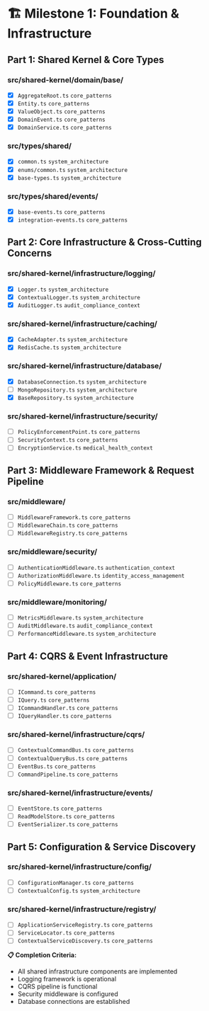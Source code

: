 # 🏗️ Milestone 1: Foundation & Infrastructure

## Part 1: Shared Kernel & Core Types

### src/shared-kernel/domain/base/
- [x] `AggregateRoot.ts` `core_patterns`
- [x] `Entity.ts` `core_patterns`
- [x] `ValueObject.ts` `core_patterns`
- [x] `DomainEvent.ts` `core_patterns`
- [x] `DomainService.ts` `core_patterns`

### src/types/shared/
- [x] `common.ts` `system_architecture`
- [x] `enums/common.ts` `system_architecture`
- [x] `base-types.ts` `system_architecture`

### src/types/shared/events/
- [x] `base-events.ts` `core_patterns`
- [x] `integration-events.ts` `core_patterns`

## Part 2: Core Infrastructure & Cross-Cutting Concerns

### src/shared-kernel/infrastructure/logging/
- [x] `Logger.ts` `system_architecture`
- [x] `ContextualLogger.ts` `system_architecture`
- [x] `AuditLogger.ts` `audit_compliance_context`

### src/shared-kernel/infrastructure/caching/
- [x] `CacheAdapter.ts` `system_architecture`
- [x] `RedisCache.ts` `system_architecture`

### src/shared-kernel/infrastructure/database/
- [x] `DatabaseConnection.ts` `system_architecture`
- [ ] `MongoRepository.ts` `system_architecture`
- [x] `BaseRepository.ts` `system_architecture`

### src/shared-kernel/infrastructure/security/
- [ ] `PolicyEnforcementPoint.ts` `core_patterns`
- [ ] `SecurityContext.ts` `core_patterns`
- [ ] `EncryptionService.ts` `medical_health_context`

## Part 3: Middleware Framework & Request Pipeline

### src/middleware/
- [ ] `MiddlewareFramework.ts` `core_patterns`
- [ ] `MiddlewareChain.ts` `core_patterns`
- [ ] `MiddlewareRegistry.ts` `core_patterns`

### src/middleware/security/
- [ ] `AuthenticationMiddleware.ts` `authentication_context`
- [ ] `AuthorizationMiddleware.ts` `identity_access_management`
- [ ] `PolicyMiddleware.ts` `core_patterns`

### src/middleware/monitoring/
- [ ] `MetricsMiddleware.ts` `system_architecture`
- [ ] `AuditMiddleware.ts` `audit_compliance_context`
- [ ] `PerformanceMiddleware.ts` `system_architecture`

## Part 4: CQRS & Event Infrastructure

### src/shared-kernel/application/
- [ ] `ICommand.ts` `core_patterns`
- [ ] `IQuery.ts` `core_patterns`
- [ ] `ICommandHandler.ts` `core_patterns`
- [ ] `IQueryHandler.ts` `core_patterns`

### src/shared-kernel/infrastructure/cqrs/
- [ ] `ContextualCommandBus.ts` `core_patterns`
- [ ] `ContextualQueryBus.ts` `core_patterns`
- [ ] `EventBus.ts` `core_patterns`
- [ ] `CommandPipeline.ts` `core_patterns`

### src/shared-kernel/infrastructure/events/
- [ ] `EventStore.ts` `core_patterns`
- [ ] `ReadModelStore.ts` `core_patterns`
- [ ] `EventSerializer.ts` `core_patterns`

## Part 5: Configuration & Service Discovery

### src/shared-kernel/infrastructure/config/
- [ ] `ConfigurationManager.ts` `core_patterns`
- [ ] `ContextualConfig.ts` `system_architecture`

### src/shared-kernel/infrastructure/registry/
- [ ] `ApplicationServiceRegistry.ts` `core_patterns`
- [ ] `ServiceLocator.ts` `core_patterns`
- [ ] `ContextualServiceDiscovery.ts` `core_patterns`

**📋 Completion Criteria:**
- All shared infrastructure components are implemented
- Logging framework is operational
- CQRS pipeline is functional
- Security middleware is configured
- Database connections are established